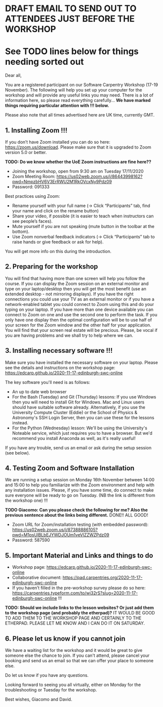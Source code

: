 # DRAFT EMAIL TO SEND OUT TO ATTENDEES JUST BEFORE THE WORKSHOP
# See **TODO** lines below for things needing sorted out

Dear all,

You are a registered participant on our Software Carpentry Workshop (17-19 November). The following will help you set up your computer for the workshop and will provide any useful links you may need. There is a lot of information here, so please read everything carefully... **We have marked things requiring particular attention with !!! below.**

Please also note that all times advertised here are UK time, currently GMT.

## 1. Installing Zoom !!!
If you don’t have Zoom installed you can do so here: https://zoom.us/download. Please make sure that it is upgraded to Zoom version 5.0 or better.

**TODO: Do we know whether the UoE Zoom instructions are fine here??**

* Joining the workshop, open from 9:30 am on Tuesday  17/11/2020
* Zoom Meeting Room:  https://us02web.zoom.us/j/86443998162?pwd=NmpzbHV6V3ErRWU2M1RkOVcxNy9Pdz09
* Password: 091333

Best practices using Zoom:
* Rename yourself with your full name (→ Click “Participants” tab, find your name and click on the rename button)
* Share your video, if possible (it is easier to teach when instructors can see people’s faces).
* Mute yourself if you are not speaking (mute button in the toolbar at the bottom).
* Use Zoom nonverbal feedback indicators (→ Click “Participants” tab to raise hands or give feedback or ask for help).

You will get more info on this during the introduction.

## 2. Preparing for the workshop
You will find that having more than one screen will help you follow the course. If you can display the Zoom session on an external monitor and type on your laptop/desktop then you will get the most benefit (use an extended desktop - not mirroring displays). If you have the right connections you could use your TV as an external monitor or if you have a network-enabled tablet you could connect to Zoom using this and do your typing on your laptop. If you have more than one device available you can connect to Zoom on one and use the second one to perform the task. If you only have one display then the optimal configuration will be to use half of your screen for the Zoom window and the other half for your application. You will find that your screen real estate will be precious. Please, be vocal if you are having problems and we shall try to help where we can.

## 3. Installing necessary software !!!
Make sure you have installed the necessary software on your laptop. Please see the details and instructions on the workshop page:
https://edcarp.github.io/2020-11-17-edinburgh-swc-online

The key software you'll need is as follows:
* An up to date web browser
* For the Bash (Tuesday) and Git (Thursday) lessons: If you use Windows then you will need to install Git for Windows. Mac and Linux users should have suitable software already. Alternatively, if you use the University Compute Cluster (Eddie) or the School of Physics & Astronomy's SSH Login Server, then you can use these for the lessons instead.
* For the Python (Wednesday) lesson: We'll be using the University's Noteable service, which just requires you to have a browser. But we'd recommend you install Anaconda as well, as it's really useful!

If you have any trouble, send us an email or ask during the setup session (see below).

## 4. Testing Zoom and Software Installation
We are running a setup session on Monday 16th November between 14:00 and 15:00 to help you familiarize with the Zoom environment and help with any installation issues. Please, if you have some time, do connect to make sure everyone will be ready to go on Tuesday. (NB the link is different from the workshop one) !!!

**TODO Giacomo: Can you please check the following for me? Also the previous sentence about the links being different.** DONE!! ALL GOOD!

* Zoom URL for Zoom/installation testing (with embedded password): https://us02web.zoom.us/j/87388886105?pwd=M1psUlBLbEJYWDJOUm1veVlZZWZPdz09
* Password: 587590

## 5. Important Material and Links and things to do
* Workshop page: https://edcarp.github.io/2020-11-17-edinburgh-swc-online
* Collaborative document: https://pad.carpentries.org/2020-11-17-edinburgh-swc-online
* If you haven’t filled in the pre-workshop survey please do so here: https://carpentries.typeform.com/to/wi32rS?slug=2020-11-17-edinburgh-swc-online !!!

**TODO: Should we include links to the lesson websites? Or just add them to the workshop page (and probably the etherpad)?** IT WOULD BE GOOD TO ADD THEM TO THE WORKSHOP PAGE AND CERTAINLY TO THE ETHERPAD. PLEASE LET ME KNOW AND I CAN DO IT ON SATURDAY.

## 6. Please let us know if you cannot join
We have a waiting list for the workshop and it would be great to give someone else the chance to join.
If you can't attend, please cancel your booking and send us an email so that we can offer your place
to someone else.

Do let us know if you have any questions.

Looking forward to seeing you all virtually, either on Monday for the troubleshooting or Tuesday for the workshop.

Best wishes,
Giacomo and David.
